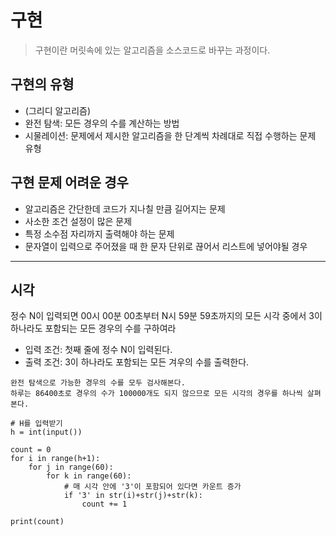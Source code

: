 # 구현

> 구현이란 머릿속에 있는 알고리즘을 소스코드로 바꾸는 과정이다.

## 구현의 유형

* (그리디 알고리즘)
* 완전 탐색: 모든 경우의 수를 계산하는 방법
* 시물레이션: 문제에서 제시한 알고리즘을 한 단계씩 차례대로 직접 수행하는 문제 유형

## 구현 문제 어려운 경우

* 알고리즘은 간단한데 코드가 지나칠 만큼 길어지는 문제
* 사소한 조건 설정이 많은 문제
* 특정 소수점 자리까지 출력해야 하는 문제
* 문자열이 입력으로 주어졌을 때 한 문자 단위로 끊어서 리스트에 넣어야될 경우 

---

## 시각

정수 N이 입력되면 00시 00분 00초부터 N시 59분 59초까지의 모든 시각 중에서 3이 하나라도 포함되는 모든 경우의 수를 구하여라

* 입력 조건: 첫째 줄에 정수 N이 입력된다.
* 출력 조건: 3이 하나라도 포함되는 모든 겨우의 수를 출력한다. 

~~~
완전 탐색으로 가능한 경우의 수를 모두 검사해본다. 
하루는 86400초로 경우의 수가 100000개도 되지 않으므로 모든 시각의 경우를 하나씩 살펴본다.
~~~

~~~
# H를 입력받기
h = int(input())

count = 0
for i in range(h+1):
    for j in range(60):
        for k in range(60):
            # 매 시각 안에 '3'이 포함되어 있다면 카운트 증가
            if '3' in str(i)+str(j)+str(k):
                count += 1

print(count)
~~~